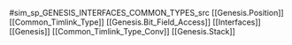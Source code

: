 #sim_sp_GENESIS_INTERFACES_COMMON_TYPES_src
[[Genesis.Position]]
[[Common_Timlink_Type]]
[[Genesis.Bit_Field_Access]]
[[Interfaces]]
[[Genesis]]
[[Common_Timlink_Type_Conv]]
[[Genesis.Stack]]
